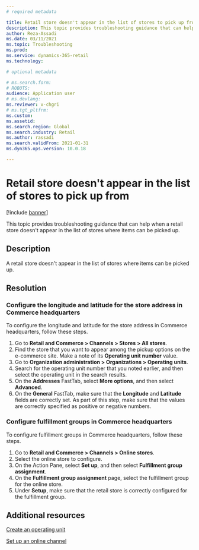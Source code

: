 ```yaml
---
# required metadata

title: Retail store doesn't appear in the list of stores to pick up from
description: This topic provides troubleshooting guidance that can help when a retail store doesn't appear in the list of stores where items can be picked up.
author: Reza-Assadi
ms.date: 03/11/2021
ms.topic: Troubleshooting
ms.prod: 
ms.service: dynamics-365-retail
ms.technology: 

# optional metadata

# ms.search.form: 
# ROBOTS: 
audience: Application user
# ms.devlang: 
ms.reviewer: v-chgri
# ms.tgt_pltfrm: 
ms.custom: 
ms.assetid: 
ms.search.region: Global
ms.search.industry: Retail
ms.author: rassadi
ms.search.validFrom: 2021-01-31
ms.dyn365.ops.version: 10.0.18

---
```


# Retail store doesn't appear in the list of stores to pick up from

[!include [banner](../../includes/banner.md)]

This topic provides troubleshooting guidance that can help when a retail store doesn't appear in the list of stores where items can be picked up.

## Description

A retail store doesn't appear in the list of stores where items can be picked up.

## Resolution

### Configure the longitude and latitude for the store address in Commerce headquarters

To configure the longitude and latitude for the store address in Commerce headquarters, follow these steps.

1. Go to **Retail and Commerce \> Channels \> Stores \> All stores**.
1. Find the store that you want to appear among the pickup options on the e-commerce site. Make a note of its **Operating unit number** value.
1. Go to **Organization administration \> Organizations \> Operating units**.
1. Search for the operating unit number that you noted earlier, and then select the operating unit in the search results.
1. On the **Addresses** FastTab, select **More options**, and then select **Advanced**.
1. On the **General** FastTab, make sure that the **Longitude** and **Latitude** fields are correctly set. As part of this step, make sure that the values are correctly specified as positive or negative numbers.

### Configure fulfillment groups in Commerce headquarters

To configure fulfillment groups in Commerce headquarters, follow these steps.

1. Go to **Retail and Commerce \> Channels \> Online stores**.
1. Select the online store to configure.
1. On the Action Pane, select **Set up**, and then select **Fulfillment group assignment**.
1. On the **Fulfillment group assignment** page, select the fulfillment group for the online store.
1. Under **Setup**, make sure that the retail store is correctly configured for the fulfillment group.

## Additional resources 

[Create an operating unit](https://docs.microsoft.com/dynamics365/fin-ops-core/fin-ops/organization-administration/tasks/create-operating-unit)

[Set up an online channel](../channel-setup-online.md)
